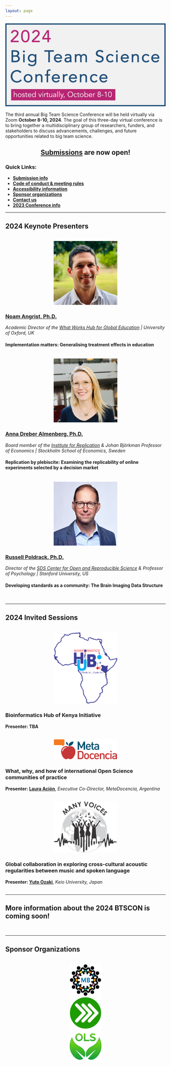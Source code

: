 ```yaml
---
layout: page
---
```



<img src="/assets/img/BTSCon2024_logo.png" alt="" />


<!--
<h2 align="center"><a href="{{site.baseurl}}/registration/">Registration</a> is open!</h2>
-->

<p>The third annual Big Team Science Conference will be held virtually via Zoom <b>October 8-10, 2024</b>. The goal of this three-day virtual conference is to bring together a multidisciplinary group of researchers, funders, and stakeholders to discuss advancements, challenges, and future opportunities related to big team science. </p>

<h2 align="center"><a href="{{site.baseurl}}/submissions/">Submissions</a> are now open!</h2>

<!--
<p>Thanks to everyone who presented and attended for making the <a href="{{site.baseurl}}/2023btscon/">2023 BTSCON</a> a fantastic event. We look forward to seeing you all at the 2024 conference!</p>
-->


### Quick Links:
* <b><a href="{{site.baseurl}}/submissions/">Submission info</a></b>
* <b><a href="{{site.baseurl}}/codeofconduct/">Code of conduct & meeting rules</a></b>
* <b><a href="{{site.baseurl}}/access/">Accessibility information</a></b>
* <b><a href="#sponsors">Sponsor organizations</a></b>
* <b><a href="{{site.baseurl}}/contact/">Contact us</a></b>
* <b><a href="{{site.baseurl}}/2023btscon/">2023 Conference info</a></b>


***

<h2 id="keynotes">2024 Keynote Presenters</h2>

<section>
  <div class="container">
    <div class="row">
      <div class="col-sm-12">
        <p>    </p>
      </div>
    </div>
    <div class="row">
      <div class="col-sm-4 col-xs-6" align="center">
        <br>
        <a href="https://mbrg.bsg.ox.ac.uk/person/noam-angrist" target="_blank"><img src="/assets/img/Angrist_headshot.jpg" alt="Noam Angrist, Ph.D." width="200" height="200"></a>
      </div>
      <div class="col-sm-8">
        <h3><a href="https://mbrg.bsg.ox.ac.uk/person/noam-angrist" target="_blank">Noam Angrist, Ph.D.</a></h3>
        <i>Academic Director of the <a href="https://www.wwhge.org/" target="_blank">What Works Hub for Global Education</a> | University of Oxford, UK</i>
        <h4>Implementation matters: Generalising treatment effects in education</h4>
      </div>
    </div>
    <div class="row">
      <div class="col-sm-12">
        <p>    </p>
      </div>
    </div>
    <div class="row">
      <div class="col-sm-4 col-xs-6" align="center">
        <br>
        <a href="https://sites.google.com/site/annadreber/" target="_blank"><img src="/assets/img/Dreber_headshot.jpg" alt="Anna Dreber, Ph.D." width="200" height="200"></a>
      </div>
      <div class="col-sm-8">
        <h3><a href="https://sites.google.com/site/annadreber/" target="_blank">Anna Dreber Almenberg, Ph.D.</a></h3>
        <i>Board member of the <a href="https://i4replication.org/" target="_blank">Institute for Replication</a> & Johan Björkman Professor of Economics | Stockholm School of Economics, Sweden</i>
        <h4>Replication by plebiscite: Examining the replicability of online experiments selected by a decision market</h4>
      </div>
    </div>
    <div class="row">
      <div class="col-sm-12">
        <p>    </p>
      </div>
    </div>
    <div class="row">
      <div class="col-sm-4 col-xs-6" align="center">
        <br>
        <a href="https://poldrack.github.io/" target="_blank"><img src="/assets/img/Poldrack_headshot.jpg" alt="Russell Poldrack, Ph.D." width="200" height="200"></a>
      </div>
      <div class="col-sm-8">
        <h3><a href="https://poldrack.github.io/" target="_blank">Russell Poldrack, Ph.D.</a></h3>
        <i>Director of the <a href="https://datascience.stanford.edu/cores" target="_blank">SDS Center for Open and Reproducible Science</a> & Professor of Psychology | Stanford University, US</i>
        <h4>Developing standards as a community: The Brain Imaging Data Structure</h4>
      </div>
    </div>
  </div>
</section>
<br>

***

<h2 id="invited">2024 Invited Sessions</h2>

<section>
  <div class="container">
    <div class="row">
      <div class="col-sm-12">
        <p>    </p>
      </div>
    </div>
    <div class="row">
      <div class="col-sm-4" align="center">
        <br>
        <a href="https://bhki.org/" target="_blank"><img src="/assets/img/bhki.png" alt="" width="200"></a>
      </div>
      <div class="col-sm-8">
        <h3>Bioinformatics Hub of Kenya Initiative</h3>
        <b>Presenter: TBA</b>
      </div>
    </div>
    <div class="row">
      <div class="col-sm-12">
        <p>    </p>
      </div>
    </div>
    <div class="row">
      <div class="col-sm-4" align="center">
        <br>
        <a href="https://www.metadocencia.org/" target="_blank"><img src="/assets/img/metadocencia.png" alt="" width="200"></a>
      </div>
      <div class="col-sm-8">
        <h3>What, why, and how of international Open Science communities of practice</h3>
        <b>Presenter: <a href="https://www.metadocencia.org/authors/lacion/" target="_blank">Laura Ación</a></b>, <i>Executive Co-Director, MetaDocencia, Argentina</i>
      </div>
    </div>
    <div class="row">
      <div class="col-sm-12">
        <p>    </p>
      </div>
    </div>
    <div class="row">
      <div class="col-sm-4" align="center">
        <br>
        <a href="https://sites.google.com/view/comp-music-lab/many-voices" target="_blank"><img src="/assets/img/manyvoices.jpeg" alt="" width="200"></a>
      </div>
      <div class="col-sm-8">
        <h3>Global collaboration in exploring cross-cultural acoustic regularities between music and spoken language</h3>
        <b>Presenter: <a href="https://scholar.google.com/citations?user=qtxOpmMAAAAJ&hl=en&oi=ao" target="_blank">Yuto Ozaki</a></b>, <i>Keio University, Japan</i>
      </div>
    </div>
  </div>
</section>

<br>

<!--
    <div class="row">
      <div class="col-sm-4" align="center">
        <br>
        <a href="http://manymanys.github.io/" target="_blank"><img src="/assets/img/manymanys_logo.png" alt="ManyManys logo" width="200" height="200"></a>
      </div>
      <div class="col-sm-8">
        <h4><i>Hackathon</i></h4>
        <h3><a href="http://manymanys.github.io/MM1/" target="_blank">ManyManys 1: Reversal Learning</a></h3>
        <b>Chairs: <a href="https://www.researchgate.net/profile/Nicolas-Alessandroni" target="_blank">Nicolás Alessandroni</a></b>, <i>Concordia University, Canada</i> & <a href="https://www.pittstate.edu/education/psychology-and-counseling/faculty-and-staff/laurent-pr%C3%A9t%C3%B4t.html" target="_blank"><b>Laurent Prétôt</b></a>, <i>Pittsburg State University, US</i>
      </div>
    </div>
    <div class="col-sm-12">
        <p>   </p>
    </div>
    <div class="row">
      <div class="col-sm-4" align="center">
        <br>
        <a href="https://ois.lbg.ac.at/" target="_blank"><img src="/assets/img/OISC_logo.png" alt="symposium" width="200" height="200"></a>
      </div>
      <div class="col-sm-8">
        <h4><i>Symposium</i></h4>
        <h3><a href="https://ois.lbg.ac.at/" target="_blank">Open Innovation in Science (OIS)</a>: How open and collaborative practices in science influence scientific productivity and societal impact</h3>
        <b>Chair: <a href="https://ois.lbg.ac.at/team/susanne-beck/" target="_blank">Susanne Beck</a></b>, <i>Ludwig Boltzmann Gesellschaft Open Innovation in Science Center, Austria</i> <br>
        <b>Additional Presenters: <a href="https://www.cbs.dk/en/research/departments-and-centres/department-of-strategy-and-innovation/staff/cgsi" target="_blank">Christoph Grimpe</a>, <a href="https://www.cbs.dk/en/research/departments-and-centres/department-of-strategy-and-innovation/staff/mpsi" target="_blank">Marion Poetz</a>, <a href="https://esmt.berlin/faculty-research/person/henry-sauermann" target="_blank">Henry Sauermann</a></b>
      </div>
    </div>
    <div class="col-sm-12">
        <p>   </p>
    </div>
    <div class="row">
      <div class="col-sm-4" align="center">
        <br>
        <br>
        <a href="https://open-sci.cn/" target="_blank"><img src="/assets/img/COSN.png" alt="" width="200"></a>
      </div>
      <div class="col-sm-8">
        <h4><i>Panel</i></h4>
        <h3><a href="https://open-sci.cn/" target="_blank">Open Science in Developing Countries</a></h3>
        <b>Chair: <a href="https://huchuanpeng.com/" target="_blank">Hu Chuan-Peng</a></b>, <i>Nanjing Normal University, China</i><br>
        <b>Additional Panelists: <a href="https://scholar.google.com/citations?user=oXBgT5IAAAAJ&hl=en" target="_blank">Alma Jeftic</a>, <a href="https://scholar.google.com/citations?user=ai7FVGoAAAAJ&hl=en&oi=sra" target="_blank">Leonardo Seda</a>, <a href="https://researchers.mq.edu.au/en/persons/samiul-hossain" target="_blank">Samiul Hossain</a>, <a href="https://www.iss.nl/en/people/zhiqi-xu" target="_blank">Zhiqi Xu</a>, <a href="https://www.nikitaghodke.com/" target="_blank">Nikita Ghodke</a></b>
      </div>
    </div>
    <div class="col-sm-12">
        <p>   </p>
    </div>
-->
 
<!--
***
## [Program]({{site.baseurl}}/schedule/) 
-->

***

## More information about the 2024 BTSCON is coming soon!

<br>

<!--
***

## Important Dates

* **Submissions Open:** June 7, 2022
* **Submission Deadline:** ~~July 22, 2022~~ Extended to August 5, 2022
* **Submission Decisions:** August 5, 2022 (or soon after, for late submissions)
* **Registration Open:** August, 2022
* **Conference:** October 27-28, 2022

> View the [BTScon calendar](https://calendar.google.com/calendar/embed?src=bigteamscienceconference%40gmail.com&ctz=America%2FNew_York)
-->


***

<h2 id="sponsors">Sponsor Organizations</h2>

<section>
	<br>
	<div class="container">
		<div class="row justify-content-around">
		  <div class="col-lg-3 col-md-2 col-sm-2 col-xs-2" align="center">
		    <a href="https://manybabies.github.io" class="image" target="_blank"><img src="/assets/img/MB_logo.png" alt="ManyBabies" width="100" height="100"></a>
		  </div>
		  <div class="col-lg-3 col-md-2 col-sm-2 col-xs-2" align="center">
			  <a href="https://psysciacc.org/" class="image" target="_blank"><img src="/assets/img/psa_logo.png" alt="PSA" width="100" height="100"></a>
		  </div>
		  <div class="col-lg-3 col-md-2 col-sm-2 col-xs-2" align="center">
			  <a href="https://openlifesci.org//" class="image" target="_blank"><img src="/assets/img/ols-logo.png" alt="Open Life Science logo" width="100" height="100"></a>
		  </div>
	  </div>
	</div>
</section>

<br>

